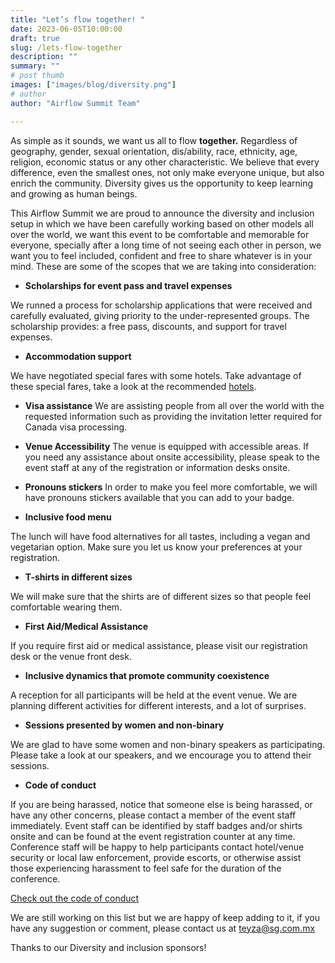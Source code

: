 ```yaml
---
title: "Let’s flow together! "
date: 2023-06-05T10:00:00
draft: true
slug: /lets-flow-together
description: ""
summary: ""
# post thumb
images: ["images/blog/diversity.png"]
# author
author: "Airflow Summit Team"

---
```


As simple as it sounds, we want us all to flow **together.** Regardless of geography, gender, sexual orientation, dis/ability, race, ethnicity, age, religion, economic status or any other characteristic. We believe that every difference, even the smallest ones, not only make everyone unique, but also enrich the community. Diversity gives us the opportunity to keep learning and growing as human beings.

This Airflow Summit we are proud to announce the diversity and inclusion setup in which we have been carefully working based on other models all over the world, we want this event to be comfortable and memorable for everyone, specially after a long time of not seeing each other in person, we want you to feel included, confident and free to share whatever is in your mind. These are some of the scopes that we are taking into consideration:


 * **Scholarships for event pass and travel expenses**

We runned a process for scholarship applications that were received and carefully evaluated, giving priority to the under-represented groups. The scholarship provides: a free pass, discounts, and support for travel expenses.


 * **Accommodation support** 

We have negotiated special fares with some hotels. Take advantage of these special fares, take a look at the recommended [hotels](https://airflowsummit.org/venue/).

 * **Visa assistance**
We are assisting people from all over the world with the requested information such as providing the invitation letter required for Canada visa processing.


 * **Venue Accessibility**
The venue is equipped with accessible areas. If you need any assistance about onsite accessibility, please speak to the event staff at any of the registration or information desks onsite. 

 * **Pronouns stickers**
In order to make you feel more comfortable, we will have pronouns stickers available that you can add to your badge.


 * **Inclusive food menu**

The lunch will have food alternatives for all tastes, including a vegan and vegetarian option. Make sure you let us know your preferences at your registration.


 * **T-shirts in different sizes**

We will make sure that the shirts are of different sizes so that people feel comfortable wearing them.

 * **First Aid/Medical Assistance**

If you require first aid or medical assistance, please visit our registration desk or the venue front desk.

 * **Inclusive dynamics that promote community coexistence**

A reception for all participants will be held at the event venue. We are planning different activities for different interests, and a lot of surprises.

 * **Sessions presented by women and non-binary**

We are glad to have some women and non-binary speakers as participating. Please take a look at our speakers, and we encourage you to attend their sessions.


 * **Code of conduct**

If you are being harassed, notice that someone else is being harassed, or have any other concerns, please contact a member of the event staff immediately. Event staff can be identified by staff badges and/or shirts onsite and can be found at the event registration counter at any time. Conference staff will be happy to help participants contact hotel/venue security or local law enforcement, provide escorts, or otherwise assist those experiencing harassment to feel safe for the duration of the conference.



<a href="https://airflowsummit.org/coc/">
<p class="text-center" >Check out the code of conduct</p>
</a>


We are still working on this list but we are happy of keep adding to it, if you have any suggestion or comment, please contact us at teyza@sg.com.mx

Thanks to our Diversity and inclusion sponsors!

